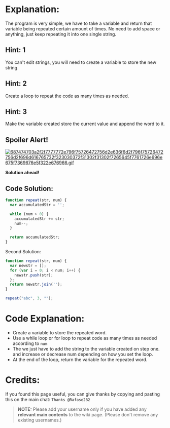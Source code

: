 # Explanation:
The program is very simple, we have to take a variable and return that variable being repeated certain amount of times. No need to add space or anything, just keep repeating it into one single string.

## Hint: 1
You can't edit strings, you will need to create a variable to store the new string.

## Hint: 2
Create a loop to repeat the code as many times as needed.

## Hint: 3
Make the variable created store the current value and append the word to it.

## Spoiler Alert!
[![687474703a2f2f7777772e796f75726472756d2e636f6d2f796f75726472756d2f696d616765732f323030372f31302f31302f7265645f7761726e696e675f7369676e5f322e676966.gif](https://files.gitter.im/FreeCodeCamp/Wiki/nlOm/thumb/687474703a2f2f7777772e796f75726472756d2e636f6d2f796f75726472756d2f696d616765732f323030372f31302f31302f7265645f7761726e696e675f7369676e5f322e676966.gif)](https://files.gitter.im/FreeCodeCamp/Wiki/nlOm/687474703a2f2f7777772e796f75726472756d2e636f6d2f796f75726472756d2f696d616765732f323030372f31302f31302f7265645f7761726e696e675f7369676e5f322e676966.gif)

**Solution ahead!**

## Code Solution:

```js
function repeat(str, num) {
  var accumulatedStr = '';

  while (num > 0) {
    accumulatedStr += str;
    num--;
  }

  return accumulatedStr;
}
```

Second Solution:

```js
function repeat(str, num) {
  var newstr = [];
  for (var i = 0; i < num; i++) {
    newstr.push(str);
  };
  return newstr.join('');
}

repeat("abc", 3, "");
```

# Code Explanation:
- Create a variable to store the repeated word.
- Use a while loop or for loop to repeat code as many times as needed according to `num`
- The we just have to add the string to the variable created on step one. and increase or decrease num depending on how you set the loop.
- At the end of the loop, return the variable for the repeated word.

# Credits:
If you found this page useful, you can give thanks by copying and pasting this on the main chat: `Thanks @Rafase282`

> **NOTE:** Please add your username only if you have added any **relevant main contents** to the wiki page. (Please don't remove any existing usernames.)